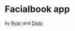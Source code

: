# Facialbook app

by [Ryan](https://github.com/rvvergara) and [Dipto](https://github.com/dipto0321)
